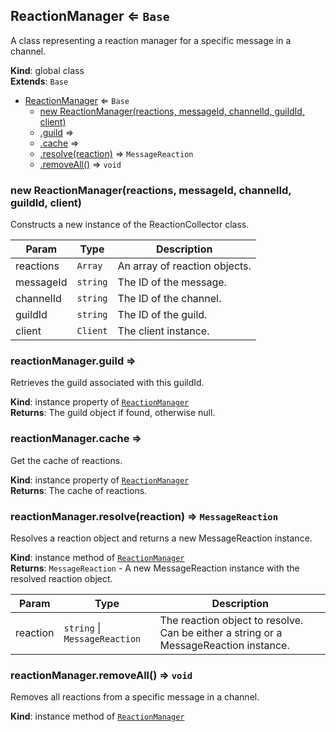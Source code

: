 <a name="ReactionManager"></a>

## ReactionManager ⇐ <code>Base</code>
A class representing a reaction manager for a specific message in a channel.

**Kind**: global class  
**Extends**: <code>Base</code>  

* [ReactionManager](#ReactionManager) ⇐ <code>Base</code>
    * [new ReactionManager(reactions, messageId, channelId, guildId, client)](#new_ReactionManager_new)
    * [.guild](#ReactionManager+guild) ⇒
    * [.cache](#ReactionManager+cache) ⇒
    * [.resolve(reaction)](#ReactionManager+resolve) ⇒ <code>MessageReaction</code>
    * [.removeAll()](#ReactionManager+removeAll) ⇒ <code>void</code>

<a name="new_ReactionManager_new"></a>

### new ReactionManager(reactions, messageId, channelId, guildId, client)
Constructs a new instance of the ReactionCollector class.


| Param | Type | Description |
| --- | --- | --- |
| reactions | <code>Array</code> | An array of reaction objects. |
| messageId | <code>string</code> | The ID of the message. |
| channelId | <code>string</code> | The ID of the channel. |
| guildId | <code>string</code> | The ID of the guild. |
| client | <code>Client</code> | The client instance. |

<a name="ReactionManager+guild"></a>

### reactionManager.guild ⇒
Retrieves the guild associated with this guildId.

**Kind**: instance property of [<code>ReactionManager</code>](#ReactionManager)  
**Returns**: The guild object if found, otherwise null.  
<a name="ReactionManager+cache"></a>

### reactionManager.cache ⇒
Get the cache of reactions.

**Kind**: instance property of [<code>ReactionManager</code>](#ReactionManager)  
**Returns**: The cache of reactions.  
<a name="ReactionManager+resolve"></a>

### reactionManager.resolve(reaction) ⇒ <code>MessageReaction</code>
Resolves a reaction object and returns a new MessageReaction instance.

**Kind**: instance method of [<code>ReactionManager</code>](#ReactionManager)  
**Returns**: <code>MessageReaction</code> - A new MessageReaction instance with the resolved reaction object.  

| Param | Type | Description |
| --- | --- | --- |
| reaction | <code>string</code> \| <code>MessageReaction</code> | The reaction object to resolve. Can be either a string or a MessageReaction instance. |

<a name="ReactionManager+removeAll"></a>

### reactionManager.removeAll() ⇒ <code>void</code>
Removes all reactions from a specific message in a channel.

**Kind**: instance method of [<code>ReactionManager</code>](#ReactionManager)  
